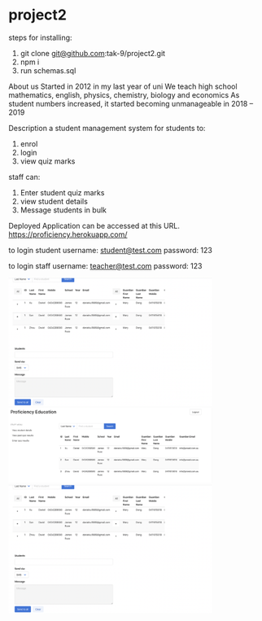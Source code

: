 # project2

steps for installing: 
1. git clone git@github.com:tak-9/project2.git
2. npm i
3. run schemas.sql 

About us 
Started in 2012 in my last year of uni 
We teach high school mathematics, english, physics, chemistry, biology and economics
As student numbers increased, it started becoming unmanageable in 2018 – 2019

Description 
a student management system for students to: 
1. enrol 
2. login 
3. view quiz marks 

staff can: 
1. Enter student quiz marks 
2. view student details 
3. Message students in bulk 


Deployed Application can be accessed at this URL. 
https://proficiency.herokuapp.com/


to login student
username: student@test.com 
password: 123 

to login staff
username: teacher@test.com 
password: 123 


<img src="Screen%20Shot%202020-03-07%20at%2012.34.02%20pm.png" width="400px">
<br>
<img src="Screen%20Shot%202020-03-07%20at%2012.33.55%20pm.png" width="400px">
<br>
<img src="Screen%20Shot%202020-03-07%20at%2012.34.02%20pm.png" width="400px">

